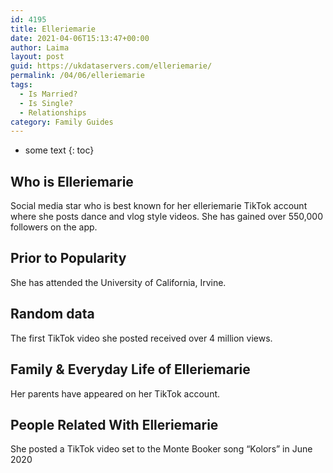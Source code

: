 ```yaml
---
id: 4195
title: Elleriemarie
date: 2021-04-06T15:13:47+00:00
author: Laima
layout: post
guid: https://ukdataservers.com/elleriemarie/
permalink: /04/06/elleriemarie
tags:
  - Is Married?
  - Is Single?
  - Relationships
category: Family Guides
---
```


* some text
{: toc}


## Who is Elleriemarie
                  
                  
                  
Social media star who is best known for her elleriemarie TikTok account where she posts dance and vlog style videos. She has gained over 550,000 followers on the app. 
                  
              
            
              
            
                
                
                
## Prior to Popularity
                  
                  
                  
She has attended the University of California, Irvine. 
                  
              
            
              
            
                
                
                
## Random data
                  
                  
                  
The first TikTok video she posted received over 4 million views. 
                  
              
            
              
            
                
                
                
## Family & Everyday Life of Elleriemarie
                  
                  
                  
Her parents have appeared on her TikTok account. 
                  
              
            
              
            
                
                
                
## People Related With Elleriemarie
                  
                  
                  
She posted a TikTok video set to the Monte Booker song &#8220;Kolors&#8221; in June 2020
                  
              
            
              
            
                
              
            
              
              
            
            
              
            
          
          
          